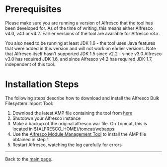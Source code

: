 # Prerequisites #
Please make sure you are running a version of Alfresco that the tool has been developed for.  As of the time of writing, this means either Alfresco v4.0, v4.1 or v4.2.  Earlier versions of the tool are available for Alfresco v3.x.

You also need to be running at least JDK 1.6 - the tool uses Java features that were added in this version and will not work on earlier versions.  Note that Alfresco itself hasn't supported JDK 1.5 since v2.2 - since v3.0 Alfresco v3.0 has required JDK 1.6, and since Alfresco v4.2 has required JDK 1.7, independent of this tool.

# Installation Steps #
The following steps describe how to download and install the Alfresco Bulk Filesystem Import Tool:

  1. Download the latest AMP file containing the tool from [here](https://drive.google.com/folderview?id=0B9zzxEjFzFf9SzRmT0s2UE5TMXM&usp=sharing#list)
  1. Shutdown your Alfresco instance
  1. Make a backup of the original alfresco.war file.  On Tomcat, this is located in ${ALFRESCO\_HOME}/tomcat/webapps
  1. Use the [Alfresco Module Management Tool](http://wiki.alfresco.com/wiki/Module_Management_Tool) to install the AMP file obtained in step 1
  1. Restart Alfresco, watching the log carefully for errors


---

Back to the [main page](Main.md).
